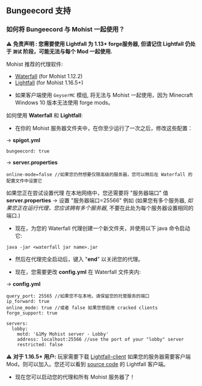 ## Bungeecord 支持

### 如何将 Bungeecord 与 Mohist 一起使用？

⚠️ **免责声明 : 您需要使用 Lightfall 为 1.13+ forge服务器, 但请记住 Lightfall 仍处于 `测试` 阶段，可能无法与每个 Mod 一起使用.**

Mohist 推荐的代理软件:

- [Waterfall](https://papermc.io/downloads#Waterfall) (for Mohist 1.12.2)
- [Lightfall](https://github.com/ArclightPowered/lightfall) (for Mohist 1.16.5+)

* 如果客户端使用 `GeyserMC` 模组, 将无法与 Mohist 一起使用，因为 Minecraft Windows 10 版本无法使用 forge mods。

如何使用 **Waterfall** 和 **Lightfall**:

- 在你的 Mohist 服务器文件夹中，在你至少运行了一次之后，修改这些配置：

-> **spigot.yml**

```
bungeecord: true
```

-> **server.properties**

```
online-mode=false //如果您仍然想要仅限高级的服务器，您可以稍后在 Waterfall 的配置文件中设置它
```

如果您正在尝试设置代理 在本地网络中，您还需要将 "服务器端口" 值 **server.properties** -> 设置 "服务器端口=25566" 例如
(如果您有多个服务器, _如果您正在运行代理，您应该拥有多个服务器_, 不要在此处为每个服务器设置相同的端口.)

- 现在，为您的 Waterfall 代理创建一个新文件夹，并使用以下 java 命令启动它:

```
java -jar <waterfall jar name>.jar
```

- 然后在代理完全启动后，键入 "**end**" 以关闭您的代理。

- 现在，您需要更改 **config.yml** 在 Waterfall 文件夹内:

-> **config.yml**

```
query_port: 25565 //如果您不在本地，请保留您的托管服务的端口
ip_forward: true
online_mode: true //或者 false 如果您想启用 cracked clients
forge_support: true
```

```
servers:
  lobby:
    motd: '&1My Mohist server - Lobby'
    address: localhost:25566 //use the port of your "lobby" server
    restricted: false
```

⚠️ **对于 1.16.5+ 用户:** 玩家需要下载 [Lightfall-client](https://github.com/ArclightPowered/lightfall-client/releases) 如果您的服务器需要客户端 Mod，则可以加入。您还可以看到 [source code](https://github.com/ArclightPowered/lightfall-client) 的 Lightfall 客户端。

- 现在您可以启动您的代理和所有 Mohist 服务器了！
